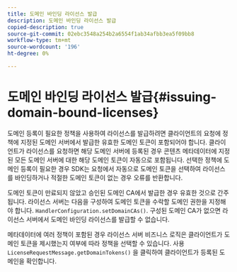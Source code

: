 ```yaml
---
title: 도메인 바인딩 라이선스 발급
description: 도메인 바인딩 라이선스 발급
copied-description: true
source-git-commit: 02ebc3548a254b2a6554f1ab34afbb3ea5f09bb8
workflow-type: tm+mt
source-wordcount: '196'
ht-degree: 0%

---
```


# 도메인 바인딩 라이선스 발급{#issuing-domain-bound-licenses}

도메인 등록이 필요한 정책을 사용하여 라이선스를 발급하려면 클라이언트의 요청에 정책에 지정된 도메인 서버에서 발급한 유효한 도메인 토큰이 포함되어야 합니다. 클라이언트가 라이선스를 요청하면 해당 도메인 서버에 등록된 경우 콘텐츠 메타데이터에 지정된 모든 도메인 서버에 대한 해당 도메인 토큰이 자동으로 포함됩니다. 선택한 정책에 도메인 등록이 필요한 경우 SDK는 요청에서 자동으로 도메인 토큰을 선택하여 라이선스를 바인딩하거나 적절한 도메인 토큰이 없는 경우 오류를 반환합니다.

도메인 토큰이 만료되지 않았고 승인된 도메인 CA에서 발급한 경우 유효한 것으로 간주됩니다. 라이선스 서버는 다음을 구성하여 도메인 토큰을 수락할 도메인 권한을 지정해야 합니다. `HandlerConfiguration.setDomainCAs()`. 구성된 도메인 CA가 없으면 라이선스 서버에서 도메인 바인딩 라이선스를 발급할 수 없습니다.

메타데이터에 여러 정책이 포함된 경우 라이선스 서버 비즈니스 로직은 클라이언트가 도메인 토큰을 제시했는지 여부에 따라 정책을 선택할 수 있습니다. 사용 `LicenseRequestMessage.getDomainTokens()` 을 클릭하여 클라이언트가 등록된 도메인을 확인합니다.
